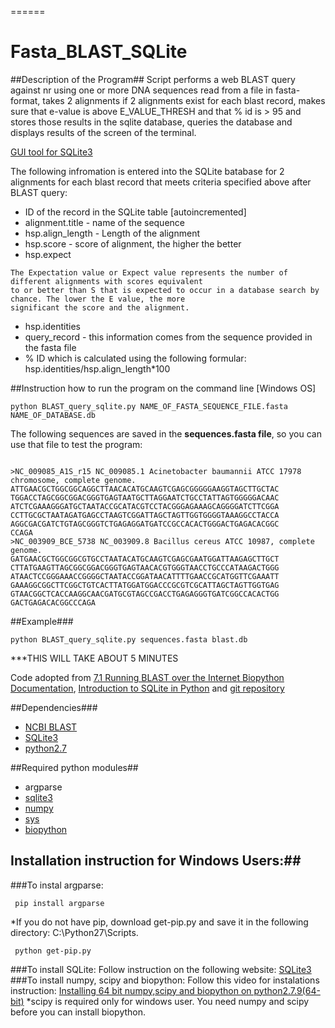 ======
# Fasta_BLAST_SQLite


##Description of the Program##
Script performs a web BLAST query against nr using one or more DNA sequences read from a file in fasta-format, takes 2 alignments if 2 alignments exist for each blast record, makes sure that  e-value is above E_VALUE_THRESH  and that % id is > 95 and stores those
results in the sqlite database, queries the database and displays results of the screen of the terminal. 

<a href="http://sqlitebrowser.org/"> GUI tool for SQLite3</a>

The following infromation is entered into the SQLite batabase for 2 alignments for each blast record that meets criteria specified above after BLAST query:
+ ID of the record in the SQLite table [autoincremented]
+ alignment.title - name of the sequence
+ hsp.align_length -  Length of the alignment
+ hsp.score - score of alignment, the higher the better
+ hsp.expect
<pre><code>The Expectation value or Expect value represents the number of different alignments with scores equivalent 
to or better than S that is expected to occur in a database search by chance. The lower the E value, the more 
significant the score and the alignment.</pre></code> 
+ hsp.identities 
+ query_record - this information comes from the sequence provided in the fasta file 
+ % ID which is calculated using the following formular: hsp.identities/hsp.align_length*100

##Instruction how to run the program on the command line [Windows OS]
<pre><code>python BLAST_query_sqlite.py NAME_OF_FASTA_SEQUENCE_FILE.fasta NAME_OF_DATABASE.db</code></pre>


The following sequences are saved in the <b>sequences.fasta file</b>, so you can use that file to test the program:
<pre><code>
>NC_009085_A1S_r15 NC_009085.1 Acinetobacter baumannii ATCC 17978 chromosome, complete genome.
ATTGAACGCTGGCGGCAGGCTTAACACATGCAAGTCGAGCGGGGGAAGGTAGCTTGCTAC
TGGACCTAGCGGCGGACGGGTGAGTAATGCTTAGGAATCTGCCTATTAGTGGGGGACAAC
ATCTCGAAAGGGATGCTAATACCGCATACGTCCTACGGGAGAAAGCAGGGGATCTTCGGA
CCTTGCGCTAATAGATGAGCCTAAGTCGGATTAGCTAGTTGGTGGGGTAAAGGCCTACCA
AGGCGACGATCTGTAGCGGGTCTGAGAGGATGATCCGCCACACTGGGACTGAGACACGGC
CCAGA
>NC_003909_BCE_5738 NC_003909.8 Bacillus cereus ATCC 10987, complete genome.
GATGAACGCTGGCGGCGTGCCTAATACATGCAAGTCGAGCGAATGGATTAAGAGCTTGCT
CTTATGAAGTTAGCGGCGGACGGGTGAGTAACACGTGGGTAACCTGCCCATAAGACTGGG
ATAACTCCGGGAAACCGGGGCTAATACCGGATAACATTTTGAACCGCATGGTTCGAAATT
GAAAGGCGGCTTCGGCTGTCACTTATGGATGGACCCGCGTCGCATTAGCTAGTTGGTGAG
GTAACGGCTCACCAAGGCAACGATGCGTAGCCGACCTGAGAGGGTGATCGGCCACACTGG
GACTGAGACACGGCCCAGA
</code></pre>
##Example###
<pre><code>python BLAST_query_sqlite.py sequences.fasta blast.db</code></pre>
***THIS WILL TAKE ABOUT 5 MINUTES

Code adopted from <a href="http://biopython.org/DIST/docs/tutorial/Tutorial.html#htoc86">7.1  Running BLAST over the Internet Biopython Documentation</a>, <a href="http://pythoncentral.io/introduction-to-sqlite-in-python/">Introduction to SQLite in Python</a> and 
<a href="https://github.com/mscook/SeqFindR/blob/master/SeqFindr/blast.py"> git repository</a>

##Dependencies###
+ <a href="http://blast.ncbi.nlm.nih.gov/Blast.cgi?CMD=Web&PAGE_TYPE=BlastDocs&DOC_TYPE=Download">NCBI BLAST</a>
+ <a href="http://www.sqlite.org/download.html">SQLite3</a>
+ <a href="http://www.python.org/">python2.7</a>

##Required python modules##
+ argparse
+ <a href="http://www.tutorialspoint.com/sqlite/sqlite_installation.htm"> sqlite3</a>
+ <a href="http://www.numpy.org/">numpy</a>
+ <a href="https://docs.python.org/2/library/sys.html">sys</a>
+ <a href="http://biopython.org/">biopython</a>

## Installation instruction for Windows Users:##
###To instal argparse:
<pre><code> pip install argparse</code></pre>
*If you do not have pip, download get-pip.py and save it in the following directory: C:\Python27\Scripts.
<pre><code> python get-pip.py </code></pre>
###To install SQLite:
Follow instruction on the following website: <a href="http://www.tutorialspoint.com/sqlite/sqlite_installation.htm">SQLite3</a>
###To install numpy, scipy and biopython:
Follow this video for instalations instruction: <a href="https://www.youtube.com/watch?v=IHRQ5NBqiy8">Installing 64 bit numpy,scipy and biopython on python2.7.9(64-bit)</a>
*scipy is required only for windows user. You need numpy and scipy before you can install biopython.







